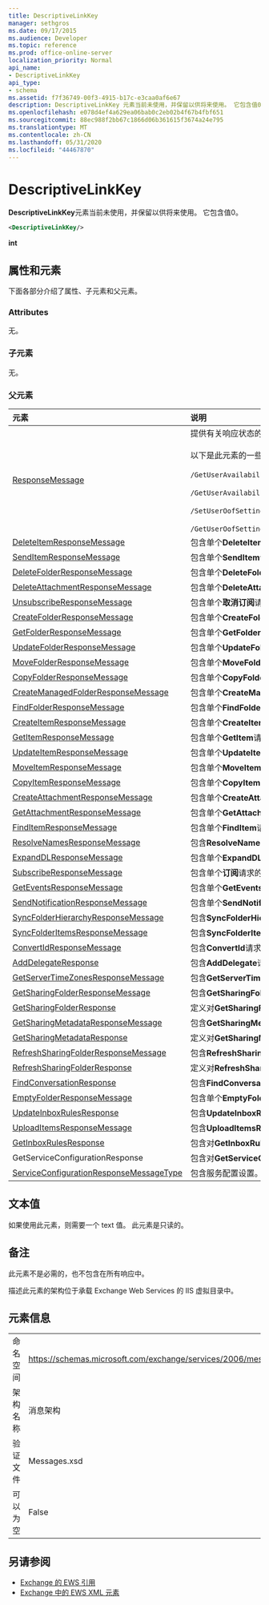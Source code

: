```yaml
---
title: DescriptiveLinkKey
manager: sethgros
ms.date: 09/17/2015
ms.audience: Developer
ms.topic: reference
ms.prod: office-online-server
localization_priority: Normal
api_name:
- DescriptiveLinkKey
api_type:
- schema
ms.assetid: f7f36749-00f3-4915-b17c-e3caa0af6e67
description: DescriptiveLinkKey 元素当前未使用，并保留以供将来使用。 它包含值0。
ms.openlocfilehash: e078d4ef4a629ea06bab0c2eb02b4f67b4fbf651
ms.sourcegitcommit: 88ec988f2bb67c1866d06b361615f3674a24e795
ms.translationtype: MT
ms.contentlocale: zh-CN
ms.lasthandoff: 05/31/2020
ms.locfileid: "44467870"
---
```

# <a name="descriptivelinkkey"></a>DescriptiveLinkKey

**DescriptiveLinkKey**元素当前未使用，并保留以供将来使用。 它包含值0。 
  
```XML
<DescriptiveLinkKey/>
```

 **int**
## <a name="attributes-and-elements"></a>属性和元素

下面各部分介绍了属性、子元素和父元素。
  
### <a name="attributes"></a>Attributes

无。
  
### <a name="child-elements"></a>子元素

无。
  
### <a name="parent-elements"></a>父元素

|**元素**|**说明**|
|:-----|:-----|
|[ResponseMessage](responsemessage.md) <br/> | 提供有关响应状态的描述性信息。  <br/><br/>以下是此元素的一些可能的 XPath 表达式：<br/><br/>  `/GetUserAvailabilityResponse/FreeBusyResponseArray/FreeBusyResponse/ResponseMessage` <br/><br/>`/GetUserAvailabilityResponse/SuggestionsResponse/ResponseMessage` <br/><br/>`/SetUserOofSettingsResponse/ResponseMessage` <br/><br/>`/GetUserOofSettingsResponse/ResponseMessage` <br/> |
|[DeleteItemResponseMessage](deleteitemresponsemessage.md) <br/> |包含单个**DeleteItem**请求的状态和结果。  <br/> |
|[SendItemResponseMessage](senditemresponsemessage.md) <br/> |包含单个**SendItem**请求的状态和结果。  <br/> |
|[DeleteFolderResponseMessage](deletefolderresponsemessage.md) <br/> |包含单个**DeleteFolder**请求的状态和结果。  <br/> |
|[DeleteAttachmentResponseMessage](deleteattachmentresponsemessage.md) <br/> |包含单个**DeleteAttachment**请求的状态和结果。  <br/> |
|[UnsubscribeResponseMessage](unsubscriberesponsemessage.md) <br/> |包含单个**取消订阅**请求的状态和结果。  <br/> |
|[CreateFolderResponseMessage](createfolderresponsemessage.md) <br/> |包含单个**CreateFolder**请求的状态和结果。  <br/> |
|[GetFolderResponseMessage](getfolderresponsemessage.md) <br/> |包含单个**GetFolder**请求的状态和结果。  <br/> |
|[UpdateFolderResponseMessage](updatefolderresponsemessage.md) <br/> |包含单个**UpdateFolder**请求的状态和结果。  <br/> |
|[MoveFolderResponseMessage](movefolderresponsemessage.md) <br/> |包含单个**MoveFolder**请求的状态和结果。  <br/> |
|[CopyFolderResponseMessage](copyfolderresponsemessage.md) <br/> |包含单个**CopyFolder**请求的状态和结果。  <br/> |
|[CreateManagedFolderResponseMessage](createmanagedfolderresponsemessage.md) <br/> |包含单个**CreateManagedFolder**请求的状态和结果。  <br/> |
|[FindFolderResponseMessage](findfolderresponsemessage.md) <br/> |包含单个**FindFolder**请求的状态和结果。  <br/> |
|[CreateItemResponseMessage](createitemresponsemessage.md) <br/> |包含单个**CreateItem**请求的状态和结果。  <br/> |
|[GetItemResponseMessage](getitemresponsemessage.md) <br/> |包含单个**GetItem**请求的状态和结果。  <br/> |
|[UpdateItemResponseMessage](updateitemresponsemessage.md) <br/> |包含单个**UpdateItem**请求的状态和结果。  <br/> |
|[MoveItemResponseMessage](moveitemresponsemessage.md) <br/> |包含单个**MoveItem**请求的状态和结果。  <br/> |
|[CopyItemResponseMessage](copyitemresponsemessage.md) <br/> |包含单个**CopyItem**请求的状态和结果。  <br/> |
|[CreateAttachmentResponseMessage](createattachmentresponsemessage.md) <br/> |包含单个**CreateAttachment**请求的状态和结果。  <br/> |
|[GetAttachmentResponseMessage](getattachmentresponsemessage.md) <br/> |包含单个**GetAttachment**请求的状态和结果。  <br/> |
|[FindItemResponseMessage](finditemresponsemessage.md) <br/> |包含单个**FindItem**请求的状态和结果。  <br/> |
|[ResolveNamesResponseMessage](resolvenamesresponsemessage.md) <br/> |包含**ResolveNames**请求的状态和结果。  <br/> |
|[ExpandDLResponseMessage](expanddlresponsemessage.md) <br/> |包含单个**ExpandDL**请求的状态和结果。  <br/> |
|[SubscribeResponseMessage](subscriberesponsemessage.md) <br/> |包含单个**订阅**请求的状态和结果。  <br/> |
|[GetEventsResponseMessage](geteventsresponsemessage.md) <br/> |包含单个**GetEvents**请求的状态和结果。  <br/> |
|[SendNotificationResponseMessage](sendnotificationresponsemessage.md) <br/> |包含单个**SendNotification**请求的状态和结果。  <br/> |
|[SyncFolderHierarchyResponseMessage](syncfolderhierarchyresponsemessage.md) <br/> |包含**SyncFolderHierarchy**请求的状态和结果。  <br/> |
|[SyncFolderItemsResponseMessage](syncfolderitemsresponsemessage.md) <br/> |包含**SyncFolderItems**请求的状态和结果。  <br/> |
|[ConvertIdResponseMessage](convertidresponsemessage.md) <br/> |包含**ConvertId**请求的状态和结果。  <br/> |
|[AddDelegateResponse](adddelegateresponse.md) <br/> |包含**AddDelegate**请求的状态和结果。  <br/> |
|[GetServerTimeZonesResponseMessage](getservertimezonesresponsemessage.md) <br/> |包含**GetServerTimeZones**请求的状态和结果。  <br/> |
|[GetSharingFolderResponseMessage](getsharingfolderresponsemessage.md) <br/> |包含**GetSharingFolder**请求的状态和结果。  <br/> |
|[GetSharingFolderResponse](getsharingfolderresponse.md) <br/> |定义对**GetSharingFolder**请求的响应。  <br/> |
|[GetSharingMetadataResponseMessage](getsharingmetadataresponsemessage.md) <br/> |包含**GetSharingMetadata**请求的状态和结果。  <br/> |
|[GetSharingMetadataResponse](getsharingmetadataresponse.md) <br/> |定义对**GetSharingMetadata**请求的响应。  <br/> |
|[RefreshSharingFolderResponseMessage](refreshsharingfolderresponsemessage.md) <br/> |包含**RefreshSharingFolder**请求的状态和结果。  <br/> |
|[RefreshSharingFolderResponse](refreshsharingfolderresponse.md) <br/> |定义对**RefreshSharingFolder**请求的响应。  <br/> |
|[FindConversationResponse](findconversationresponse.md) <br/> |包含**FindConversation**响应的状态和结果。  <br/> |
|[EmptyFolderResponseMessage](emptyfolderresponsemessage.md) <br/> |包含单个**EmptyFolder**请求的状态和结果。  <br/> |
|[UpdateInboxRulesResponse](updateinboxrulesresponse.md) <br/> |包含**UpdateInboxRules**请求的状态和结果。  <br/> |
|[UploadItemsResponseMessage](uploaditemsresponsemessage.md) <br/> |包含**UploadItemsResponse**请求的状态和结果。  <br/> |
|[GetInboxRulesResponse](getinboxrulesresponse.md) <br/> |包含对**GetInboxRules**请求的响应。  <br/> |
|GetServiceConfigurationResponse  <br/> |包含对**GetServiceConfiguration**请求的响应。  <br/> |
|[ServiceConfigurationResponseMessageType](serviceconfigurationresponsemessagetype.md) <br/> |包含服务配置设置。  <br/> |
   
## <a name="text-value"></a>文本值

如果使用此元素，则需要一个 text 值。 此元素是只读的。
  
## <a name="remarks"></a>备注

此元素不是必需的，也不包含在所有响应中。
  
描述此元素的架构位于承载 Exchange Web Services 的 IIS 虚拟目录中。
  
## <a name="element-information"></a>元素信息

|||
|:-----|:-----|
|命名空间  <br/> |https://schemas.microsoft.com/exchange/services/2006/messages  <br/> |
|架构名称  <br/> |消息架构  <br/> |
|验证文件  <br/> |Messages.xsd  <br/> |
|可以为空  <br/> |False  <br/> |
   
## <a name="see-also"></a>另请参阅

- [Exchange 的 EWS 引用](ews-reference-for-exchange.md) 
- [Exchange 中的 EWS XML 元素](ews-xml-elements-in-exchange.md)

